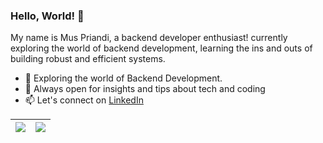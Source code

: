 ### Hello, World! 👋

My name is Mus Priandi, a backend developer enthusiast! currently exploring the world of backend development, learning the ins and outs of building robust and efficient systems.

- 🌱 Exploring the world of Backend Development.
- 💬 Always open for insights and tips about tech and coding
- 📫 Let's connect on [LinkedIn](https://www.linkedin.com/in/muspriandi)

| <a href="#"><img align="center" src="https://github-readme-stats.vercel.app/api?username=muspriandi&show_icons=true"/></a> | <a href="#"><img align="center" src="https://github-readme-stats.vercel.app/api/top-langs/?username=muspriandi&layout=donut"/></a> |
| ------------- | ------------- |

